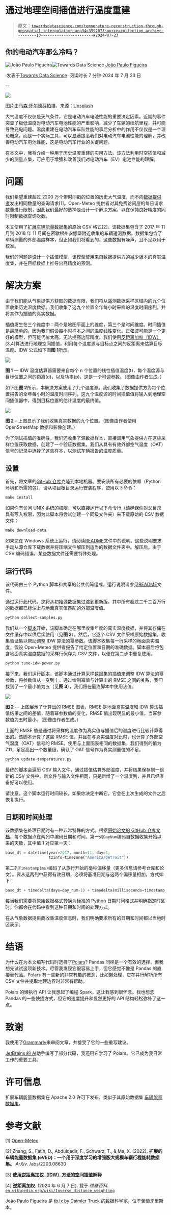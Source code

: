 # 通过地理空间插值进行温度重建

> 原文：[`towardsdatascience.com/temperature-reconstruction-through-geospatial-interpolation-aea34c359207?source=collection_archive---------13-----------------------#2024-07-23`](https://towardsdatascience.com/temperature-reconstruction-through-geospatial-interpolation-aea34c359207?source=collection_archive---------13-----------------------#2024-07-23)

## 你的电动汽车那么冷吗？

[](https://medium.com/@joao.figueira?source=post_page---byline--aea34c359207--------------------------------)![João Paulo Figueira](https://medium.com/@joao.figueira?source=post_page---byline--aea34c359207--------------------------------)[](https://towardsdatascience.com/?source=post_page---byline--aea34c359207--------------------------------)![Towards Data Science](https://towardsdatascience.com/?source=post_page---byline--aea34c359207--------------------------------) [João Paulo Figueira](https://medium.com/@joao.figueira?source=post_page---byline--aea34c359207--------------------------------)

·发表于[Towards Data Science](https://towardsdatascience.com/?source=post_page---byline--aea34c359207--------------------------------) ·阅读时长 7 分钟·2024 年 7 月 23 日

--

![](img/86cf9647553a21a2b962b5dbc38b4adb.png)

图片由[马森·怀尔德芬](https://unsplash.com/@masonwildfang?utm_source=medium&utm_medium=referral)拍摄，来源：[Unsplash](https://unsplash.com/?utm_source=medium&utm_medium=referral)

大气温度不仅仅是天气条件，它是电动汽车电池性能的重要决定因素。近期的事件突显了极低温度对电动汽车电池性能的严重影响，减少了车辆的续航里程，并可能导致充电问题。温度重建在电动汽车车队性能的事后分析中的作用不仅仅是一个理论概念，而是一个实际工具，可以显著提高我们对电动汽车电池性能的理解，并改善电动汽车电池性能，这是电动汽车行业的关键问题。

在本文中，我将介绍一种用于历史温度重建的实用方法。该方法利用时空插值和减少的测量点集，可应用于增强和改善我们对电动汽车（EV）电池性能的理解。

# 问题

我们希望重建超过 2200 万个带时间戳的位置的历史大气温度，而不向[数据提供者](https://open-meteo.com/)发出相同数量的查询请求[1]。Open-Meteo 提供者对其免费访问层的每日请求数量进行限制，因此我们最好的选择是设计一个解决方案，以在保持良好精度的同时限制数据查询次数。

本文使用了[扩展车辆能量数据集](https://github.com/zhangsl2013/eVED)的原始 CSV 格式[2]。该数据集包含了 2017 年 11 月到 2018 年 11 月间在密歇根州安娜堡附近收集的车辆遥测数据。数据集包含了车辆测量的外部温度样本，但正如我们将看到的，这些数据有噪声，且不足以用于校准。

我们的问题是设计一个插值模型，该模型使用来自数据提供方的减少版本的真实温度集，并在目标数据上推导出高精度的预测。

# 解决方案

由于我们能从气象提供方获取的数据有限，我们将从遥测数据采样区域内的九个位置收集历史温度数据。我们收集了这九个位置全年每小时采样的温度时间序列，并将其作为插值的真实数据。

插值发生在三个维度中：两个是地图平面上的维度，第三个是时间维度。时间插值是最简单的，因为我们假设每小时样本之间的温度线性变化。正弦波可能是一个更好的模型，但可能代价太高，无法提高边际精度。我们使用[反距离加权（IDW）](https://www.geodose.com/2019/03/spatial-interpolation-inverse-distance-weighting-idw.html)[3,4]算法进行地理空间插值，利用每个温度源与目标点之间的反距离来估算目标温度。IDW 公式如下图**图 1**所示。

![](img/8bfc898f6f92aab483cdc1ed83fc5421.png)

**图 1** — IDW 温度估算器需要来自每个 n 个位置的线性插值温度(t)，每个温度源与目标位置之间的距离(d)，以及功率(p)，这是一个可调参数。（图像由作者生成。）

如下图**图 2**所示，本解决方案使用了九个温度源。我们收集了数据提供方为每个位置报告的全年每小时的温度时间序列。这九个温度源的时间插值值将输入到地理空间插值器中，得到目标位置的估计温度的最终值。

![](img/f22e3f9e13026a6040b88029eb88c33b.png)

**图 2** - 上图显示了我们收集真实数据的九个位置。（图像由作者使用 OpenStreetMap 数据和影像创建。）

为了测试插值的准确性，我们还收集了源数据样本，直接调用气象提供方在这些采样位置获取数据，创建了一个验证数据集。我们从具有有效外部空气温度（OAT）信号的记录中选择了这些样本，以测试车辆报告的温度质量。

## 设置

首先，将文章的[GitHub 仓库](https://github.com/joaofig/eved-geo-interp)克隆到本地机器。要安装所有必要的依赖（Python 环境和所需的包），请从项目根目录运行安装程序，使用以下命令：

```py
make install
```

如果你有访问 UNIX 系统的权限，可以直接运行以下命令行（请确保你对父目录具有写入权限，因为此脚本将尝试创建一个同级文件夹）来下载原始的 CSV 数据文件：

```py
make download-data
```

如果您在 Windows 系统上运行，请阅读[README](https://github.com/joaofig/eved-geo-interp/blob/main/README.md)文件中的说明。这些说明要求手动从源仓库下载数据并将压缩文件解压到适当的数据文件夹中。解压后，由于 CSV 编码错误，某些数据文件还需要特殊处理。

## 运行代码

该代码由三个 Python 脚本和共享的公共代码组成。运行说明请参见[README](https://github.com/joaofig/eved-geo-interp/blob/main/README.md)文件。

通过运行此代码，您将从初始源数据集过渡到更新版，其中所有超过二千二百万行的数据都已标注上与地面真实值匹配的外部温度值。

```py
python collect-samples.py
```

我们从一个[脚本](https://github.com/joaofig/eved-geo-interp/blob/main/collect-samples.py)开始，该脚本确定在哪里收集年度的真实温度数据，并将其存储在文件缓存中以供后续使用（见**图 2**）。然后，它逐个 CSV 文件采样原始数据集，收集验证集以帮助调整 IDW 算法的幂参数。该脚本收集每一行采样的地面真实温度，假设 Open-Meteo 提供者报告了给定位置和日期的准确数据。脚本最后将包含地面真实温度数据的采样行保存为 CSV 文件，以便在第二步中重复使用。

```py
python tune-idw-power.py
```

接下来，我们运行[脚本](https://github.com/joaofig/eved-geo-interp/blob/main/tune-idw-power.py)，该脚本通过计算采样数据集的插值来调整 IDW 算法的幂参数，将参数值从一变到十。通过绘制幂值与计算出的 RMSE 之间的关系，我们找到了一个最小值为五（见**图 3**），我们将在最终脚本中使用该值。

![](img/6ab68ce87537d865b4ab018492e8b180.png)

**图 2** — 上图展示了计算出的 RMSE 图表，RMSE 是地面真实温度和 IDW 算法插值结果之间的差值，随着幂参数值的变化，RMSE 值出现明显的最小值，当幂参数值为五时最小。（图像由作者生成。）

上面的 RMSE 值是通过将采样的温度作为真实值与插值后的温度进行比较计算得出的。该脚本计算了这些 RMSE 值，并且在与真实温度对比时，也计算了外部空气温度（OAT）信号的 RMSE。使用与上面图表相同的数据集，我们得到的值为 7.11，足足高出一个数量级，确认了 OAT 信号作为真实测量值的不足。

```py
python update-temperatures.py
```

最终的[脚本](https://github.com/joaofig/eved-geo-interp/blob/main/update-temperatures.py)会遍历 CSV 输入文件，通过插值估算外部温度，并将结果保存到一组新的 CSV 文件中。新文件与输入文件相同，只是新增了一个温度列，并且已经准备好可以使用。

请注意，这个脚本运行时间较长。如果你决定中断它，它会在上次生成的文件之后恢复执行。

## 日期和时间处理

该数据集在处理日期时有一种非常特殊的方式。根据[原始论文的 GitHub 仓库文档](https://github.com/gsoh/VED)，每个数据点在两列中编码日期和时间。第一列`DayNum`编码自数据收集开始以来的天数，其中值 1 对应第一天：

```py
base_dt = datetime(year=2017, month=11, day=1, 
                   tzinfo=timezone("America/Detroit"))
```

第二列`Timestamp(ms)`编码了从旅行开始的毫秒偏移量（更多信息请参考仓库和论文）。要从这两列中获得有效日期，必须将基准日期与这两个偏移量相加，方式如下：

```py
base_dt + timedelta(days=day_num-1) + timedelta(milliseconds=timestamp_ms)
```

每当我们需要将原始数据格式转换为标准的 Python 日期时间格式并明确指定时区时，你都会在代码中看到这种日期和时间的处理方式。

在从气象数据提供商收集温度信息时，我们明确要求所有的日期和时间都以当地时区表示。

# 结语

为什么在为本文编写代码时选择了[Polars](https://pola.rs/)? Pandas 同样是一个有效的选择，但我想先试试这项新技术。尽管我发现它很容易上手，但它感觉不像是 Pandas 的直接替代品。Polars 有一些新的非常有趣的概念，比如懒处理，它在并行解析所有 CSV 文件并提取地理边界时非常有帮助。

Polars 的懒执行 API 让我想起了编程 Spark，这让我感到很怀念。我也想念 Pandas 的一些快捷方式，但它的速度提升和显然更好的 API 结构轻松弥补了这一点。

# 致谢

我使用了[Grammarly](https://app.grammarly.com/)来审阅文章，并接受了它的一些重写建议。

[JetBrains 的 AI](https://www.jetbrains.com/ai/)助手编写了部分代码，我还用它学习了 Polars。它已成为我日常工作的重要工具。

# 许可信息

扩展车辆能量数据集在 Apache 2.0 许可下发布，类似于其原始数据集 [车辆能量数据集](https://github.com/gsoh/VED)。

# 参考文献

[1] [Open-Meteo](https://open-meteo.com/)

[2] Zhang, S., Fatih, D., Abdulqadir, F., Schwarz, T., & Ma, X. (2022). **扩展的车辆能量数据集 (eVED)：一个用于深度学习的增强版大规模车辆行程能耗数据集。** *ArXiv*. /abs/2203.08630

[3] [**使用逆距离加权（IDW）方法的空间插值解释**](https://www.geodose.com/2019/03/spatial-interpolation-inverse-distance-weighting-idw.html)

[4] **逆距离加权**. (2024 年 6 月 7 日). 载于 *维基百科*. [`en.wikipedia.org/wiki/Inverse_distance_weighting`](https://en.wikipedia.org/wiki/Inverse_distance_weighting)

João Paulo Figueira 是 [tb.lx by Daimler Truck](https://tblx.io/) 的数据科学家，位于葡萄牙里斯本。

